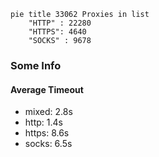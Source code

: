 
```mermaid
pie title 33062 Proxies in list
    "HTTP" : 22280
    "HTTPS": 4640
    "SOCKS" : 9678
```

### Some Info
#### Average Timeout

- mixed: 2.8s
- http: 1.4s
- https: 8.6s
- socks: 6.5s